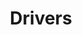 ---
setup: |
    import Layout from '../../layouts/Dashboard.astro';
    import ChartContainer from '../../components/Chart/ChartContainer.astro';
title: "Drivers"
description: |
    The UK is required to report its estimated greenhouse gas (GHG) emissions on a range of different bases (territorial, residence and footprint) to fulfil a wide range of international agreements as well as for domestic policy making purposes. The three key official measures of UK GHG emissions, territorial, residence and footprint, are explored and defined below.
---